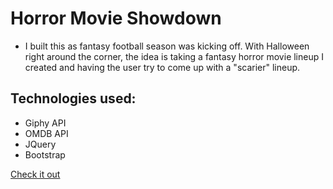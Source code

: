 # Horror Movie Showdown

* I built this as fantasy football season was kicking off. With Halloween right around the corner, the idea is taking a fantasy horror movie lineup I created and having the user try to come up with a "scarier" lineup.

## Technologies used:
* Giphy API
* OMDB API
* JQuery
* Bootstrap

[Check it out](https://torre-matthew.github.io/GifTastic/)
